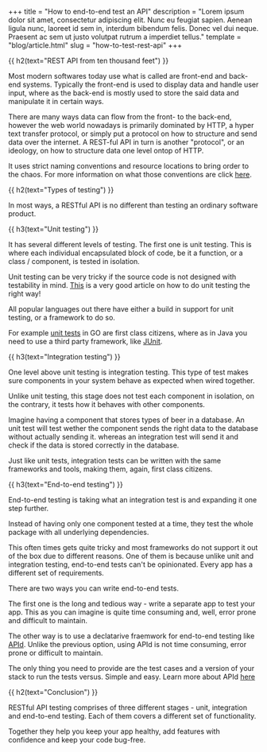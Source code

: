 +++
title = "How to end-to-end test an API"
description = "Lorem ipsum dolor sit amet, consectetur adipiscing elit. Nunc eu feugiat sapien. Aenean ligula nunc, laoreet id sem in, interdum bibendum felis. Donec vel dui neque. Praesent ac sem ut justo volutpat rutrum a imperdiet tellus."
template = "blog/article.html"
slug = "how-to-test-rest-api"
+++

{{ h2(text="REST API from ten thousand feet") }}

Most modern softwares today use what is called are front-end and back-end systems. Typically the front-end is used to display data and handle user input, where as the back-end is mostly used to store the said data and manipulate it in certain ways. 


There are many ways data can flow from the front- to the back-end, however the web world nowadays is primarily dominated by HTTP, a hyper text transfer protocol, or simply put a protocol on how to structure and send data over the internet. A REST-ful API in turn is another "protocol", or an ideology, on how to structure data one level ontop of HTTP. 


It uses strict naming conventions and resource locations to bring order to the chaos. For more information on what those conventions are click [here](https://en.wikipedia.org/wiki/Representational_state_transfer).

{{ h2(text="Types of testing") }}

In most ways, a RESTful API is no different than testing an ordinary software product. 

{{ h3(text="Unit testing") }}

It has several different levels of testing. The first one is unit testing. This is where each individual encapsulated block of code, be it a function, or a class / component, is tested in isolation. 

Unit testing can be very tricky if the source code is not designed with testability in mind. [This](https://www.guru99.com/unit-testing-guide.html) is a very good article on how to do unit testing the right way!

All popular languages out there have either a build in support for unit testing, or a framework to do so.

For example [unit tests](https://golang.org/pkg/testing/) in GO are first class citizens, where as in Java you need to use a third party framework, like [JUnit](https://junit.org/junit5/).

{{ h3(text="Integration testing") }}

One level above unit testing is integration testing. This type of test makes sure components in your system behave as expected when wired together. 

Unlike unit testing, this stage does not test each component in isolation, on the contrary, it tests how it behaves with other components.

Imagine having a component that stores types of beer in a database. An unit test will test wether the component sends the right data to the database without actually sending it. whereas an integration test will send it and check if the data is stored correctly in the database.

Just like unit tests, integration tests can be written with the same frameworks and tools, making them, again, first class citizens.

{{ h3(text="End-to-end testing") }}

End-to-end testing is taking what an integration test is and expanding it one step further. 

Instead of having only one component tested at a time, they test the whole package with all underlying dependencies.

This often times gets quite tricky and most frameworks do not support it out of the box due to different reasons. One of them is because unlike unit and integration testing, end-to-end tests can't be opinionated. Every app has a different set of requirements.

There are two ways you can write end-to-end tests. 

The first one is the long and tedious way - write a separate app to test your app. This as you can imagine is quite time consuming and, well, error prone and difficult to maintain. 

The other way is to use a declatarive fraemwork for end-to-end testing like [APId](/). Unlike the previous option, using APId is not time consuming, error prone or difficult to maintain. 

The only thing you need to provide are the test cases and a version of your stack to run the tests versus. Simple and easy. Learn more about APId [here](/)

{{ h2(text="Conclusion") }}

RESTful API testing comprises of three different stages - unit, integration and end-to-end testing. Each of them covers a different set of functionality.

Together they help you keep your app healthy, add features with confidence and keep your code bug-free.